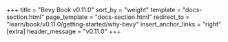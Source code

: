 +++
title = "Bevy Book v0.11.0"
sort_by = "weight"
template = "docs-section.html"
page_template = "docs-section.html"
redirect_to = "learn/book/v0.11.0/getting-started/why-bevy"
insert_anchor_links = "right"
[extra]
header_message = "v0.11.0"
+++